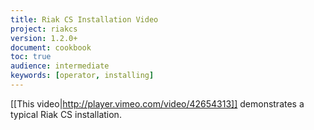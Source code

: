 ```yaml
---
title: Riak CS Installation Video
project: riakcs
version: 1.2.0+
document: cookbook
toc: true
audience: intermediate
keywords: [operator, installing]
---
```


[[This video|http://player.vimeo.com/video/42654313]] demonstrates a typical Riak CS installation.
